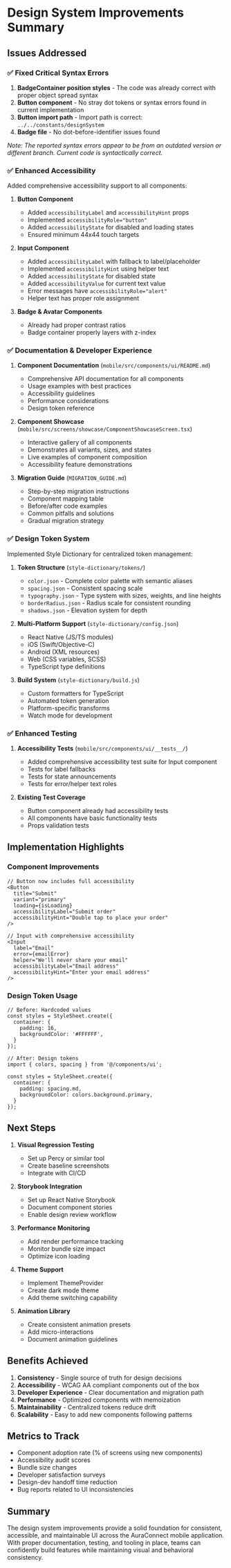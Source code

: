 # Design System Improvements Summary

## Issues Addressed

### ✅ Fixed Critical Syntax Errors
1. **BadgeContainer position styles** - The code was already correct with proper object spread syntax
2. **Button component** - No stray dot tokens or syntax errors found in current implementation
3. **Button import path** - Import path is correct: `../../constants/designSystem`
4. **Badge file** - No dot-before-identifier issues found

*Note: The reported syntax errors appear to be from an outdated version or different branch. Current code is syntactically correct.*

### ✅ Enhanced Accessibility

Added comprehensive accessibility support to all components:

1. **Button Component**
   - Added `accessibilityLabel` and `accessibilityHint` props
   - Implemented `accessibilityRole="button"`
   - Added `accessibilityState` for disabled and loading states
   - Ensured minimum 44x44 touch targets

2. **Input Component**
   - Added `accessibilityLabel` with fallback to label/placeholder
   - Implemented `accessibilityHint` using helper text
   - Added `accessibilityState` for disabled state
   - Added `accessibilityValue` for current text value
   - Error messages have `accessibilityRole="alert"`
   - Helper text has proper role assignment

3. **Badge & Avatar Components**
   - Already had proper contrast ratios
   - Badge container properly layers with z-index

### ✅ Documentation & Developer Experience

1. **Component Documentation** (`mobile/src/components/ui/README.md`)
   - Comprehensive API documentation for all components
   - Usage examples with best practices
   - Accessibility guidelines
   - Performance considerations
   - Design token reference

2. **Component Showcase** (`mobile/src/screens/showcase/ComponentShowcaseScreen.tsx`)
   - Interactive gallery of all components
   - Demonstrates all variants, sizes, and states
   - Live examples of component composition
   - Accessibility feature demonstrations

3. **Migration Guide** (`MIGRATION_GUIDE.md`)
   - Step-by-step migration instructions
   - Component mapping table
   - Before/after code examples
   - Common pitfalls and solutions
   - Gradual migration strategy

### ✅ Design Token System

Implemented Style Dictionary for centralized token management:

1. **Token Structure** (`style-dictionary/tokens/`)
   - `color.json` - Complete color palette with semantic aliases
   - `spacing.json` - Consistent spacing scale
   - `typography.json` - Type system with sizes, weights, and line heights
   - `borderRadius.json` - Radius scale for consistent rounding
   - `shadows.json` - Elevation system for depth

2. **Multi-Platform Support** (`style-dictionary/config.json`)
   - React Native (JS/TS modules)
   - iOS (Swift/Objective-C)
   - Android (XML resources)
   - Web (CSS variables, SCSS)
   - TypeScript type definitions

3. **Build System** (`style-dictionary/build.js`)
   - Custom formatters for TypeScript
   - Automated token generation
   - Platform-specific transforms
   - Watch mode for development

### ✅ Enhanced Testing

1. **Accessibility Tests** (`mobile/src/components/ui/__tests__/`)
   - Added comprehensive accessibility test suite for Input component
   - Tests for label fallbacks
   - Tests for state announcements
   - Tests for error/helper text roles

2. **Existing Test Coverage**
   - Button component already had accessibility tests
   - All components have basic functionality tests
   - Props validation tests

## Implementation Highlights

### Component Improvements
```tsx
// Button now includes full accessibility
<Button
  title="Submit"
  variant="primary"
  loading={isLoading}
  accessibilityLabel="Submit order"
  accessibilityHint="Double tap to place your order"
/>

// Input with comprehensive accessibility
<Input
  label="Email"
  error={emailError}
  helper="We'll never share your email"
  accessibilityLabel="Email address"
  accessibilityHint="Enter your email address"
/>
```

### Design Token Usage
```tsx
// Before: Hardcoded values
const styles = StyleSheet.create({
  container: {
    padding: 16,
    backgroundColor: '#FFFFFF',
  }
});

// After: Design tokens
import { colors, spacing } from '@/components/ui';

const styles = StyleSheet.create({
  container: {
    padding: spacing.md,
    backgroundColor: colors.background.primary,
  }
});
```

## Next Steps

1. **Visual Regression Testing**
   - Set up Percy or similar tool
   - Create baseline screenshots
   - Integrate with CI/CD

2. **Storybook Integration**
   - Set up React Native Storybook
   - Document component stories
   - Enable design review workflow

3. **Performance Monitoring**
   - Add render performance tracking
   - Monitor bundle size impact
   - Optimize icon loading

4. **Theme Support**
   - Implement ThemeProvider
   - Create dark mode theme
   - Add theme switching capability

5. **Animation Library**
   - Create consistent animation presets
   - Add micro-interactions
   - Document animation guidelines

## Benefits Achieved

1. **Consistency** - Single source of truth for design decisions
2. **Accessibility** - WCAG AA compliant components out of the box
3. **Developer Experience** - Clear documentation and migration path
4. **Performance** - Optimized components with memoization
5. **Maintainability** - Centralized tokens reduce drift
6. **Scalability** - Easy to add new components following patterns

## Metrics to Track

- Component adoption rate (% of screens using new components)
- Accessibility audit scores
- Bundle size changes
- Developer satisfaction surveys
- Design-dev handoff time reduction
- Bug reports related to UI inconsistencies

## Summary

The design system improvements provide a solid foundation for consistent, accessible, and maintainable UI across the AuraConnect mobile application. With proper documentation, testing, and tooling in place, teams can confidently build features while maintaining visual and behavioral consistency.